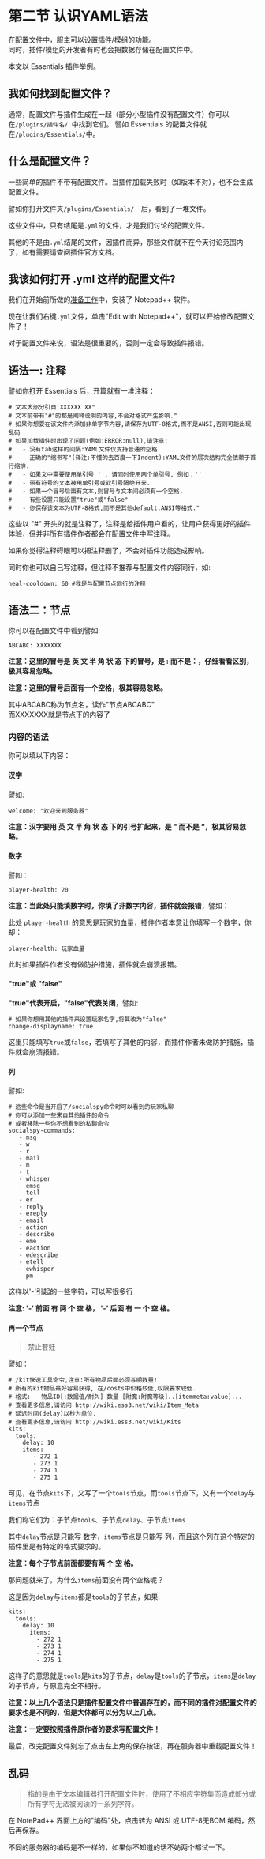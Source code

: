 # 第二节 认识YAML语法

在配置文件中，服主可以设置插件/模组的功能。  
同时，插件/模组的开发者有时也会把数据存储在配置文件中。

本文以 Essentials 插件举例。

## 我如何找到配置文件？
通常，配置文件与插件生成在一起（部分小型插件没有配置文件）你可以在`/plugins/插件名/ `中找到它们。 
譬如 Essentials 的配置文件就在`/plugins/Essentials/`中。


## 什么是配置文件？
一些简单的插件不带有配置文件。当插件加载失败时（如版本不对），也不会生成配置文件。

譬如你打开文件夹`/plugins/Essentials/  `后，看到了一堆文件。

这些文件中，只有结尾是`.yml`的文件，才是我们讨论的配置文件。

其他的不是由`.yml`结尾的文件，因插件而异，那些文件就不在今天讨论范围内了，如有需要请查阅插件官方文档。  


## 我该如何打开 .yml 这样的配置文件?
我们在开始前所做的[准备工作](Preparation.md)中，安装了 Notepad++ 软件。

现在让我们右键`.yml`文件，单击"Edit with Notepad++"，就可以开始修改配置文件了！


对于配置文件来说，语法是很重要的，否则一定会导致插件报错。

## 语法一: 注释
譬如你打开 Essentials 后，开篇就有一堆注释：

```
# 文本大部分引自 XXXXXX XX"  
# 文本前带有"#"的都是阐释说明的内容,不会对格式产生影响."  
# 如果你想要在该文件内添加非单字节内容,请保存为UTF-8格式,而不是ANSI,否则可能出现乱码  
# 如果加载插件时出现了问题(例如:ERROR:null),请注意:  
#   - 没有tab这样的间隔:YAML文件仅支持普通的空格  
#   - 正确的"缩书写"(译注:不懂的去百度一下Indent):YAML文件的层次结构完全依赖于首行缩排.  
#   - 如果文中需要使用单引号 ' , 请同时使用两个单引号, 例如：''  
#   - 带有符号的文本被用单引号或双引号隔绝开来.  
#   - 如果一个冒号后面有文本,则冒号与文本间必须有一个空格.  
#   - 有些设置只能设置"true"或"false"  
#   - 你保存该文本为UTF-8格式,而不是其他default,ANSI等格式."  
```

这些以 "#" 开头的就是注释了，注释是给插件用户看的，让用户获得更好的插件体验，但并非所有插件作者都会在配置文件中写注释。

如果你觉得注释碍眼可以把注释删了，不会对插件功能造成影响。

同时你也可以自己写注释，但注释不推荐与配置文件内容同行，如:

```
heal-cooldown: 60 #我是与配置节点同行的注释
```



## 语法二：节点

你可以在配置文件中看到譬如:

```
ABCABC: XXXXXXX  
```

**注意：这里的冒号是 英 文 半 角 状 态 下的冒号，是 : 而不是：，仔细看看区别，极其容易忽略。**

**注意：这里的冒号后面有一个空格，极其容易忽略。**

其中ABCABC称为节点名，读作"节点ABCABC"  
而XXXXXXX就是节点下的内容了  

### 内容的语法

你可以填以下内容：

#### 汉字
譬如:  

```
welcome: "欢迎来到服务器"  
```

**注意：汉字要用 英 文 半 角 状 态 下的引号扩起来，是 " 而不是 “，极其容易忽略。**

#### 数字
譬如：

```
player-health: 20  
```

**注意：当此处只能填数字时，你填了非数字内容，插件就会报错**，譬如：

此处 `player-health` 的意思是玩家的血量，插件作者本意让你填写一个数字，你却：

```
player-health: 玩家血量  
```

此时如果插件作者没有做防护措施，插件就会崩溃报错。


#### "true"或 "false"  
**"true"代表开启，"false"代表关闭**，譬如:  

``` 
# 如果你想用其他的插件来设置玩家名字,将其改为"false"
change-displayname: true  
``` 

这里只能填写`true`或`false`，若填写了其他的内容，而插件作者未做防护措施，插件就会崩溃报错。


#### 列
譬如:

```
# 这些命令是当开启了/socialspy命令时可以看到的玩家私聊     
# 你可以添加一些来自其他插件的命令    
# 或者移除一些你不想看到的私聊命令    
socialspy-commands:  
   - msg      
   - w    
   - r  
   - mail  
   - m  
   - t  
   - whisper  
   - emsg  
   - tell  
   - er  
   - reply  
   - ereply  
   - email  
   - action  
   - describe  
   - eme  
   - eaction  
   - edescribe  
   - etell    
   - ewhisper  
   - pm    
```  

这样以'-'引起的一些字符，可以写很多行  

**注意: '-' 前面 有 两 个 空 格，  '-' 后面 有 一 个 空  格。**


#### 再一个节点
> 禁止套娃

譬如：
```  
# /kit快速工具命令,注意:所有物品后面必须写明数量!  
# 所有的kit物品最好容易获得, 在/costs中价格较低,权限要求较低.  
# 格式: - 物品ID[:数据值/耐久] 数量 [附魔:附魔等级]..[itemmeta:value]...  
# 查看更多信息,请访问 http://wiki.ess3.net/wiki/Item_Meta  
# 延迟时间(delay)以秒为单位.  
# 查看更多信息,请访问 http://wiki.ess3.net/wiki/Kits  
kits:  
  tools:  
    delay: 10  
    items:  
       - 272 1  
       - 273 1  
       - 274 1  
       - 275 1  
``` 

可见，在节点`kits`下，又写了一个`tools`节点，而`tools`节点下，又有一个`delay`与`items`节点

我们称它们为：子节点`tools`、子节点`delay`、子节点`items`

其中`delay`节点是只能写 数字，`items`节点是只能写 列，而且这个列在这个特定的插件里是有特定的格式要求的。

**注意：每个子节点前面都要有两 个 空 格。**  

那问题就来了，为什么`items`前面没有两个空格呢？  

这是因为`delay`与`items`都是`tools`的子节点，如果:

``` 
kits:
  tools:
    delay: 10
      items:
        - 272 1
        - 273 1
        - 274 1
        - 275 1
``` 

这样子的意思就是`tools`是`kits`的子节点，`delay`是`tools`的子节点，`items`是`delay`的子节点，与原意完全不相符。

**注意：以上几个语法只是插件配置文件中普遍存在的，而不同的插件对配置文件的要求也是不同的，但是大体都可以分为以上几点。**  

**注意：一定要按照插件原作者的要求写配置文件！**  

最后，改完配置文件别忘了点击左上角的保存按钮，再在服务器中重载配置文件！  

## 乱码
> 指的是由于文本编辑器打开配置文件时，使用了不相应字符集而造成部分或所有字符无法被阅读的一系列字符。

在 NotePad++ 界面上方的"编码"处，点击转为 ANSI 或 UTF-8无BOM 编码，然后再保存。

不同的服务器的编码是不一样的，如果你不知道的话不妨两个都试一下。

